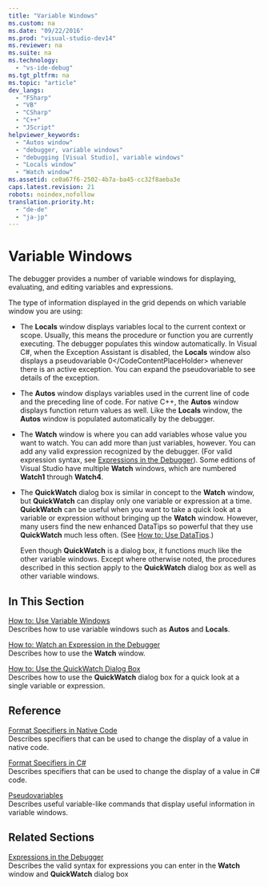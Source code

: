 ```yaml
---
title: "Variable Windows"
ms.custom: na
ms.date: "09/22/2016"
ms.prod: "visual-studio-dev14"
ms.reviewer: na
ms.suite: na
ms.technology: 
  - "vs-ide-debug"
ms.tgt_pltfrm: na
ms.topic: "article"
dev_langs: 
  - "FSharp"
  - "VB"
  - "CSharp"
  - "C++"
  - "JScript"
helpviewer_keywords: 
  - "Autos window"
  - "debugger, variable windows"
  - "debugging [Visual Studio], variable windows"
  - "Locals window"
  - "Watch window"
ms.assetid: ce0a67f6-2502-4b7a-ba45-cc32f8aeba3e
caps.latest.revision: 21
robots: noindex,nofollow
translation.priority.ht: 
  - "de-de"
  - "ja-jp"
---
```

# Variable Windows
The debugger provides a number of variable windows for displaying, evaluating, and editing variables and expressions.  
  
 The type of information displayed in the grid depends on which variable window you are using:  
  
-   The **Locals** window displays variables local to the current context or scope. Usually, this means the procedure or function you are currently executing. The debugger populates this window automatically. In Visual C#, when the Exception Assistant is disabled, the **Locals** window also displays a pseudovariable <CodeContentPlaceHolder>0\</CodeContentPlaceHolder> whenever there is an active exception. You can expand the pseudovariable to see details of the exception.  
  
-   The **Autos** window displays variables used in the current line of code and the preceding line of code. For native C++, the **Autos** window displays function return values as well. Like the **Locals** window, the **Autos** window is populated automatically by the debugger.  
  
-   The **Watch** window is where you can add variables whose value you want to watch. You can add more than just variables, however. You can add any valid expression recognized by the debugger. (For valid expression syntax, see [Expressions in the Debugger](../vs140/expressions-in-the-debugger.md)). Some editions of Visual Studio have multiple **Watch** windows, which are numbered **Watch1** through **Watch4**.  
  
-   The **QuickWatch** dialog box is similar in concept to the **Watch** window, but **QuickWatch** can display only one variable or expression at a time. **QuickWatch** can be useful when you want to take a quick look at a variable or expression without bringing up the **Watch** window. However, many users find the new enhanced DataTips so powerful that they use **QuickWatch** much less often. (See [How to: Use DataTips](../vs140/view-data-values-in-data-tips--in-the-code-editor.md).)  
  
     Even though **QuickWatch** is a dialog box, it functions much like the other variable windows. Except where otherwise noted, the procedures described in this section apply to the **QuickWatch** dialog box as well as other variable windows.  
  
## In This Section  
 [How to: Use Variable Windows](../vs140/autos-and-locals-windows.md)  
 Describes how to use variable windows such as **Autos** and **Locals**.  
  
 [How to: Watch an Expression in the Debugger](../vs140/watch-and-quickwatch-windows.md)  
 Describes how to use the **Watch** window.  
  
 [How to: Use the QuickWatch Dialog Box](../vs140/how-to--use-the-quickwatch-dialog-box.md)  
 Describes how to use the **QuickWatch** dialog box for a quick look at a single variable or expression.  
  
## Reference  
 [Format Specifiers in Native Code](../vs140/format-specifiers-in-c--.md)  
 Describes specifiers that can be used to change the display of a value in native code.  
  
 [Format Specifiers in C#](../vs140/format-specifiers-in-csharp.md)  
 Describes specifiers that can be used to change the display of a value in C# code.  
  
 [Pseudovariables](../vs140/pseudovariables.md)  
 Describes useful variable-like commands that display useful information in variable windows.  
  
## Related Sections  
 [Expressions in the Debugger](../vs140/expressions-in-the-debugger.md)  
 Describes the valid syntax for expressions you can enter in the **Watch** window and **QuickWatch** dialog box